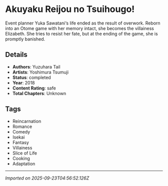 # Akuyaku Reijou no Tsuihougo!

Event planner Yuka Sawatani‘s life ended as the result of overwork. Reborn into an Otome game with her memory intact, she becomes the villainess Elizabeth. She tries to resist her fate, but at the ending of the game, she is promptly banished.

## Details
- **Authors**: Yuzuhara Tail
- **Artists**: Yoshimura Tsumuji
- **Status**: completed
- **Year**: 2018
- **Content Rating**: safe
- **Total Chapters**: Unknown

## Tags
- Reincarnation
- Romance
- Comedy
- Isekai
- Fantasy
- Villainess
- Slice of Life
- Cooking
- Adaptation

---
*Imported on 2025-09-23T04:56:52.126Z*
